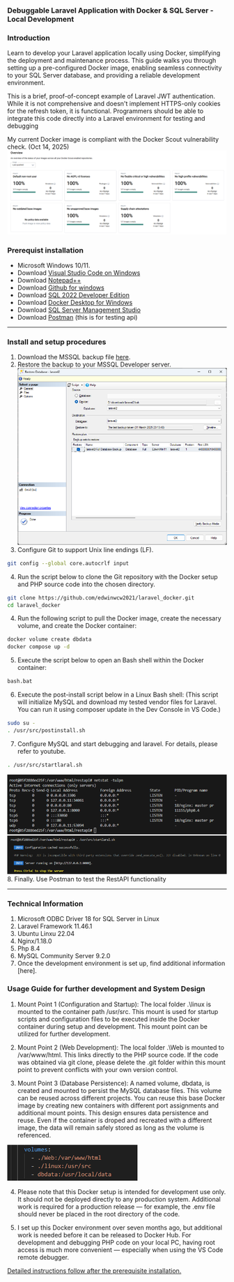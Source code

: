 ### Debuggable Laravel Application with Docker & SQL Server - Local Development

### Introduction
Learn to develop your Laravel application locally using Docker, simplifying the deployment and maintenance process. This guide walks you through setting up a pre-configured Docker image, enabling seamless connectivity to your SQL Server database, and providing a reliable development environment.

This is a brief, proof-of-concept example of Laravel JWT authentication. While it is not comprehensive and doesn't implement HTTPS-only cookies for the refresh token, it is functional. Programmers should be able to integrate this code directly into a Laravel environment for testing and debugging

My current Docker image is compliant with the Docker Scout vulnerability check. (Oct 14, 2025)
![screen5](images/screen5.png)

### Prerequist installation
- Microsoft Windows 10/11.
- Download [Visual Studio Code on Windows](https://code.visualstudio.com/sha/download?build=stable&os=win32-x64-user) 
- Download [Notepad++](https://github.com/notepad-plus-plus/notepad-plus-plus/releases/download/v8.8.6/npp.8.8.6.Installer.x64.exe)
- Download [Github for windows](https://git-scm.com/downloads)
- Download [SQL 2022 Developer Edition](https://go.microsoft.com/fwlink/p/?linkid=2215158&clcid=0x409&culture=en-us&country=us)
- Download [Docker Desktop for Windows](https://docs.docker.com/desktop/setup/install/windows-install/)
- Download [SQL Server Management Studio](https://learn.microsoft.com/en-us/ssms/install/install)  
- Download [Postman](https://dl.pstmn.io/download/latest/win64) (this is for testing api)

---  

### Install and setup procedures
1. Download the MSSQL backup file [here](https://freeware.vagweb.com/laravel2.bak).
2. Restore the backup to your MSSQL Developer server.
![screen 1](images/screen1.png)
3. Configure Git to support Unix line endings (LF).
```bash
git config --global core.autocrlf input
```
4. Run the script below to clone the Git repository with the Docker setup and PHP source code into the chosen directory. 
```bash
git clone https://github.com/edwinwcw2021/laravel_docker.git
cd laravel_docker
```
4. Run the following script to pull the Docker image, create the necessary volume, and create the Docker container:
```bash
docker volume create dbdata
docker compose up -d
```
5. Execute the script below to open an Bash shell within the Docker container: 
```bash
bash.bat
```
6. Execute the post-install script below in a Linux Bash shell: (This script will initialize MySQL and download my tested vendor files for Laravel. You can run it using composer update in the Dev Console in VS Code.)
```bash
sudo su -
. /usr/src/postinstall.sh
```
7. Configure MySQL and start debugging and laravel. For details, please refer to youtube.
```bash
. /usr/src/startlaral.sh
```
![screen 2](images/screen2.png)
![screen 3](images/screen3.png)
8. Finally. Use Postman to test the RestAPI functionality   

---

### Technical Information
1. Microsoft ODBC Driver 18 for SQL Server in Linux
2. Laravel Framework 11.46.1
3. Ubuntu Linxu 22.04
4. Nginx/1.18.0
5. Php 8.4
6. MySQL Community Server 9.2.0
6. Once the development environment is set up, find additional information [here].


### Usage Guide for further development and System Design
1. Mount Point 1 (Configuration and Startup): The local folder .\linux is mounted to the container path /usr/src. This mount is used for startup scripts and configuration files to be executed inside the Docker container during setup and development. This mount point can be utilized for further development.

2. Mount Point 2 (Web Development): The local folder .\Web is mounted to /var/www/html. This links directly to the PHP source code. If the code was obtained via git clone, please delete the .git folder within this mount point to prevent conflicts with your own version control.

3. Mount Point 3 (Database Persistence): A named volume, dbdata, is created and mounted to persist the MySQL database files. This volume can be reused across different projects. You can reuse this base Docker image by creating new containers with different port assignments and additional mount points. This design ensures data persistence and reuse. Even if the container is droped and recreated with a different image, the data will remain safely stored as long as the volume is referenced.

![screen4](images/screen4.png)

4. Please note that this Docker setup is intended for development use only. It should not be deployed directly to any production system. Additional work is required for a production release — for example, the .env file should never be placed in the root directory of the code.

5. I set up this Docker environment over seven months ago, but additional work is needed before it can be released to Docker Hub. For development and debugging PHP code on your local PC, having root access is much more convenient — especially when using the VS Code remote debugger.

[Detailed instructions follow after the prerequisite installation.](https://www.youtube.com/)